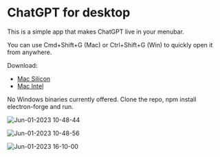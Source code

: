 # ChatGPT for desktop

This is a simple app that makes ChatGPT live in your menubar.

You can use Cmd+Shift+G (Mac) or Ctrl+Shift+G (Win) to quickly open it from anywhere.

Download:

- [Mac Silicon](https://github.com/brand-it/chatgpt-mac/releases/download/v1.2.0/ChatGPT-1.2.0-arm64.dmg)
- [Mac Intel](https://github.com/brand-it/chatgpt-mac/releases/download/v1.2.0/ChatGPT-1.2.0-x64.dmg)

No Windows binaries currently offered. Clone the repo, npm install electron-forge and run.

![Jun-01-2023 10-48-44](https://github.com/brand-it/chatgpt-mac/assets/13140/bddc3377-abdd-4121-9cfa-56943367b2f5)

![Jun-01-2023 10-48-56](https://github.com/brand-it/chatgpt-mac/assets/13140/493bfe38-1ad2-4d28-b45a-004cdf79ddd8)

![Jun-01-2023 16-10-00](https://github.com/brand-it/chatgpt-mac/assets/13140/3d808b45-3cad-49aa-991c-d3f8a6ddedc5)

